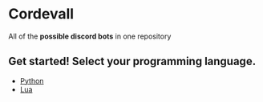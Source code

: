 # Cordevall
All of the **possible discord bots** in one repository

## Get started! Select your programming language.
- <a href="./python/README.md">Python</a>
- <a href="https://github.com/Eveeifyeve/Lua_DiscordBot">Lua</a>
